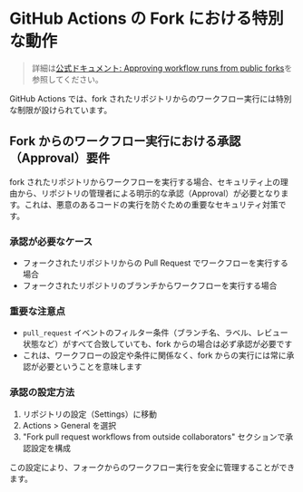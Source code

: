 # GitHub Actions の Fork における特別な動作

> 詳細は[公式ドキュメント: Approving workflow runs from public forks](https://docs.github.com/en/actions/managing-workflow-runs-and-deployments/managing-workflow-runs/approving-workflow-runs-from-public-forks)を参照してください。

GitHub Actions では、fork されたリポジトリからのワークフロー実行には特別な制限が設けられています。

## Fork からのワークフロー実行における承認（Approval）要件

fork されたリポジトリからワークフローを実行する場合、セキュリティ上の理由から、リポジトリの管理者による明示的な承認（Approval）が必要となります。これは、悪意のあるコードの実行を防ぐための重要なセキュリティ対策です。

### 承認が必要なケース
- フォークされたリポジトリからの Pull Request でワークフローを実行する場合
- フォークされたリポジトリのブランチからワークフローを実行する場合

### 重要な注意点
- `pull_request` イベントのフィルター条件（ブランチ名、ラベル、レビュー状態など）がすべて合致していても、fork からの場合は必ず承認が必要です
- これは、ワークフローの設定や条件に関係なく、fork からの実行には常に承認が必要ということを意味します

### 承認の設定方法
1. リポジトリの設定（Settings）に移動
2. Actions > General を選択
3. "Fork pull request workflows from outside collaborators" セクションで承認設定を構成

この設定により、フォークからのワークフロー実行を安全に管理することができます。
